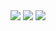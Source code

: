 <img src="https://github.com/AlexOdnov/task-7/actions/workflows/lint.yml/badge.svg">
<img src="https://github.com/AlexOdnov/task-7/actions/workflows/test.yml/badge.svg">
<img src="https://github.com/AlexOdnov/task-7/actions/workflows/deploy.yml/badge.svg">

